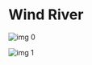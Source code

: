 # Wind River

![img 0](https://fanart.tv/fanart/movies/395834/moviethumb/wind-river-59a2a10ae2c9e.jpg)

![img 1](https://i.imgur.com/neDcCgq.png)

